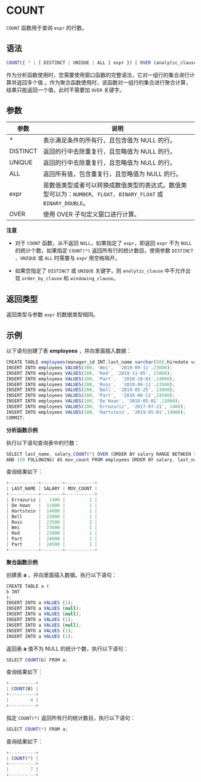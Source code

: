 COUNT 
==========================



`COUNT` 函数用于查询 `expr` 的行数。

语法 
--------------

```javascript
COUNT({ * | [ DISTINCT | UNIQUE | ALL ] expr }) [ OVER (analytic_clause) ]
```



作为分析函数使用时，您需要使用窗口函数的完整语法，它对一组行的集合进行计算并返回多个值 。作为聚合函数使用时，该函数对一组行的集合进行聚合计算，结果只能返回一个值，此时不需要加 `OVER` 关键字。

参数 
--------------



|    参数    |                                       说明                                        |
|----------|---------------------------------------------------------------------------------|
| \*       | 表示满足条件的所有行，且包含值为 NULL 的行。                                                       |
| DISTINCT | 返回的行中去除重复行，且忽略值为 NULL 的行。                                                       |
| UNIQUE   | 返回的行中去除重复行，且忽略值为 NULL 的行。                                                       |
| ALL      | 返回所有值，包含重复行，且忽略值为 NULL 的行。                                                      |
| expr     | 是数值类型或者可以转换成数值类型的表达式。数值类型可以为：`NUMBER`、`FLOAT`、`BINARY_FLOAT` 或 `BINARY_DOUBLE`。 |
| OVER     | 使用 OVER 子句定义窗口进行计算。                                                             |


**注意**



* 对于 `COUNT` 函数，从不返回 `NULL`，如果指定了 `expr`，即返回 `expr` 不为 `NULL` 的统计个数，如果指定 `COUNT(*)` 返回所有行的统计数目。使用参数 `DISTINCT` 、`UNIQUE` 或 `ALL` 时需要与 `expr` 用空格隔开。

  

* 如果您指定了 `DISTINCT` 或 `UNIQUE` 关键字，则 `analytic_clause` 中不允许出现 `order_by_clause` 和 `windowing_clause`。

  




返回类型 
----------------

返回类型与参数 `expr` 的数据类型相同。

示例 
--------------

以下语句创建了表 **employees** ，并向里面插入数据：

```javascript
CREATE TABLE employees(manager_id INT,last_name varchar(50),hiredate varchar(50),SALARY INT);
INSERT INTO employees VALUES(300, 'Wei',  '2019-09-11',23600);     
INSERT INTO employees VALUES(200, 'Red', '2019-11-05', 23800);
INSERT INTO employees VALUES(100, 'Part',  '2018-10-01',24000);     
INSERT INTO employees VALUES(200, 'Ross',  '2019-06-11',23500);     
INSERT INTO employees VALUES(200, 'Bell', '2019-05-25', 23000);
INSERT INTO employees VALUES(200, 'Part',  '2018-06-11',24500);    
INSERT INTO employees VALUES(100, 'De Haan', '2018-05-01',11000);      
INSERT INTO employees VALUES(100, 'Errazuriz', '2017-07-21', 1400);
INSERT INTO employees VALUES(100, 'Hartstein', '2019-05-01',14000);     
COMMIT;
```



**分析函数示例** 

执行以下语句查询表中的行数：

```javascript
SELECT last_name, salary,COUNT(*) OVER (ORDER BY salary RANGE BETWEEN 50 PRECEDING 
AND 150 FOLLOWING) AS mov_count FROM employees ORDER BY salary, last_name;
```



查询结果如下：

```javascript
+-----------+--------+-----------+
| LAST_NAME | SALARY | MOV_COUNT |
+-----------+--------+-----------+
| Errazuriz |   1400 |         1 |
| De Haan   |  11000 |         1 |
| Hartstein |  14000 |         1 |
| Bell      |  23000 |         1 |
| Ross      |  23500 |         2 |
| Wei       |  23600 |         1 |
| Red       |  23800 |         1 |
| Part      |  24000 |         1 |
| Part      |  24500 |         1 |
+-----------+--------+-----------+
```



**聚合函数示例** 

创建表 **a** ，并向里面插入数据。执行以下语句：

```javascript
CREATE TABLE a (
b INT
);
INSERT INTO a VALUES (1);
INSERT INTO a VALUES (null);
INSERT INTO a VALUES (null);
INSERT INTO a VALUES (1);
INSERT INTO a VALUES (null);
INSERT INTO a VALUES (1);
INSERT INTO a VALUES (1);
```



返回表 **a** 值不为 NULL 的统计个数，执行以下语句：

```javascript
SELECT COUNT(b) FROM a;
```



查询结果如下：

```javascript
+----------+
| COUNT(B) |
+----------+
|        4 |
+----------+
```



指定 `COUNT(*)` 返回所有行的统计数目，执行以下语句：

```javascript
SELECT COUNT(*) FROM a;
```



查询结果如下：

```javascript
+----------+
| COUNT(*) |
+----------+
|        7 |
+----------+
```


